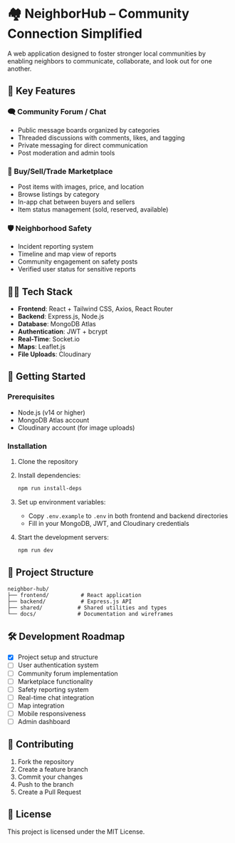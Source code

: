 # 🏘️ NeighborHub – Community Connection Simplified

A web application designed to foster stronger local communities by enabling neighbors to communicate, collaborate, and look out for one another.

## 🌟 Key Features

### 🗨️ Community Forum / Chat

- Public message boards organized by categories
- Threaded discussions with comments, likes, and tagging
- Private messaging for direct communication
- Post moderation and admin tools

### 🛒 Buy/Sell/Trade Marketplace

- Post items with images, price, and location
- Browse listings by category
- In-app chat between buyers and sellers
- Item status management (sold, reserved, available)

### 🛡️ Neighborhood Safety

- Incident reporting system
- Timeline and map view of reports
- Community engagement on safety posts
- Verified user status for sensitive reports

## 🧑‍💻 Tech Stack

- **Frontend**: React + Tailwind CSS, Axios, React Router
- **Backend**: Express.js, Node.js
- **Database**: MongoDB Atlas
- **Authentication**: JWT + bcrypt
- **Real-Time**: Socket.io
- **Maps**: Leaflet.js
- **File Uploads**: Cloudinary

## 🚀 Getting Started

### Prerequisites

- Node.js (v14 or higher)
- MongoDB Atlas account
- Cloudinary account (for image uploads)

### Installation

1. Clone the repository
2. Install dependencies:

   ```bash
   npm run install-deps
   ```

3. Set up environment variables:

   - Copy `.env.example` to `.env` in both frontend and backend directories
   - Fill in your MongoDB, JWT, and Cloudinary credentials

4. Start the development servers:
   ```bash
   npm run dev
   ```

## 📁 Project Structure

```
neighbor-hub/
├── frontend/          # React application
├── backend/           # Express.js API
├── shared/           # Shared utilities and types
└── docs/             # Documentation and wireframes
```

## 🛠️ Development Roadmap

- [x] Project setup and structure
- [ ] User authentication system
- [ ] Community forum implementation
- [ ] Marketplace functionality
- [ ] Safety reporting system
- [ ] Real-time chat integration
- [ ] Map integration
- [ ] Mobile responsiveness
- [ ] Admin dashboard

## 🤝 Contributing

1. Fork the repository
2. Create a feature branch
3. Commit your changes
4. Push to the branch
5. Create a Pull Request

## 📄 License

This project is licensed under the MIT License.
